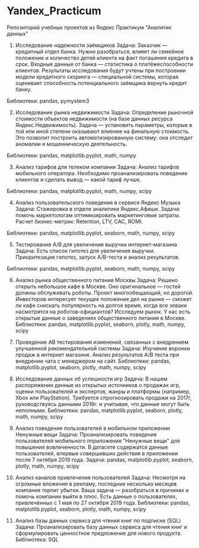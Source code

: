 # Yandex_Practicum
 Репозиторий учебных проектов из Яндекс Практикум "Аналитик данных"

1. Исследование надежности заёмщиков
Задача: Заказчик — кредитный отдел банка. Нужно разобраться, влияет ли семейное положение и количество детей клиента на факт погашения кредита в срок. Входные данные от банка — статистика о платёжеспособности клиентов. Результаты исследования будут учтены при построении модели кредитного скоринга — специальной системы, которая оценивает способность потенциального заёмщика вернуть кредит банку.

Библиотеки: pandas, pymystem3

2. Исследование рынка недвижимости
Задача: Определение рыночной стоимости объектов недвижимости (на базе данных ресурса Яндекс.Недвижимость). Задача — установить параметры, которые в той или иной степени оказывают влиение на финальную стоимость. Это позволит построить автоматизированную систему: она отследит аномалии и мошенническую деятельность.

Библиотеки: pandas, matplotlib.pyplot, math, numpy

3. Анализ тарифов для телеком компании
Задача: Анализ тарифов мобильного оператора. Необходимо проанализировать поведение клиентов и сделать вывод — какой тариф лучше.

Библиотеки: pandas, matplotlib.pyplot, math, numpy, scipy

4. Анализ пользовательского поведения в сервисе Яндекс Музыка
Задача: Стажировка в отделе аналитики Яндекс.Афиши. Задача: помочь маркетологам оптимизировать маркетинговые затраты. Расчет бизнес-метрик: Retention, LTV, CAC, ROMI.

Библиотеки: pandas, matplotlib.pyplot, seaborn, math, numpy, scipy

5. Тестирование А/В для увеличения выручки интернет-магазина
Задача: Есть список гипотез для увеличения выручки. Приоритезация гипотез, запуск A/B-теста и анализ рехультатов.

Библиотеки: pandas, matplotlib.pyplot, seaborn, math, numpy, scipy

6. Анализ рынка общественного питания Москвы
Задача: Решено открыть небольшое кафе в Москве. Оно оригинальное — гостей должны обслуживать роботы. Проект многообещающий, но дорогой. Инвесторов интересует текущее положение дел на рынке — сможет ли кафе снискать популярность на долгое время, когда все зеваки насмотрятся на роботов-официантов? Исследуем рынок. У нас есть открытые данные о заведениях общественного питания в Москве.
Библиотеки: pandas, matplotlib.pyplot, seaborn, plotly, math, numpy, scipy

7. Проведение АВ тестирования изменений, связанных с внедрением улучшенной рекомендательной системы
Задача: Изучение воронки продаж в интернет магазине. Анализ результатов A/B теста при внедрении чата с менеджером на сайт.
Библиотеки: pandas, matplotlib.pyplot, seaborn, plotly, math, numpy, scipy

8. Исследование данных об успешности игр
Задача: В нашем распоряжении данные из открытых источников о продажах игр, оценки пользователей и экспертов, жанры и платформы (например, Xbox или PlayStation). Требуется спрогнозировать продажи на 2017г, руководствуясь данными 2016г. и учитывая, что данные могут быть неполными.
Библиотеки: pandas, matplotlib.pyplot, seaborn, plotly, math, numpy, scipy


9. Анализ поведения пользователей в мобильном приложении Ненужные вещи
Задача: Проанализировать поведение пользователей мобильного пприложения "Ненужные вещи" для повышения вовлеченности. В датасете содержатся данные пользователей, впервые совершивших действия в приложении после 7 октября 2019 года.
Задача: pandas, matplotlib.pyplot, seaborn, plotly, math, numpy, scipy

10. Анализ каналов привлечения пользователей
Задача: Несмотря на огромные вложения в рекламу, последние несколько месяцев компания терпит убытки. Ваша задача — разобраться в причинах и помочь компании выйти в плюс. Есть данные о пользователях, привлечённых с 1 мая по 27 октября 2019 года.
Библиотеки: pandas, matplotlib.pyplot, seaborn, plotly, math, numpy, scipy

11. Анализ базы данных сервиса для чтения книг по подписке (SQL)
Задача: Проанализировать базу данных сервиса для чтения книг и сформулировать ценностное предложение для нового продукта.
Библиотека: SQL
